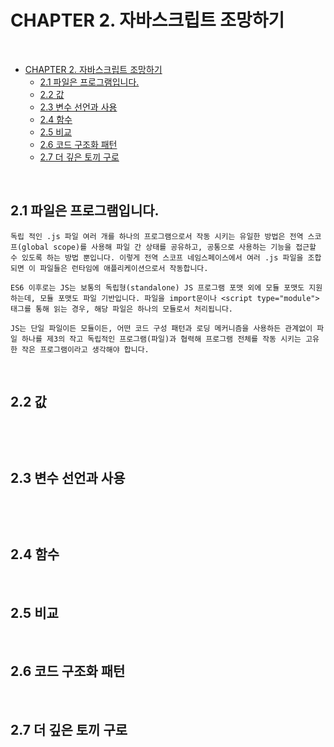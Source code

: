 # CHAPTER 2. 자바스크립트 조망하기

<br>

- [CHAPTER 2. 자바스크립트 조망하기](#chapter-2-자바스크립트-조망하기)
  - [2.1 파일은 프로그램입니다.](#21-파일은-프로그램입니다)
  - [2.2 값](#22-값)
  - [2.3 변수 선언과 사용](#23-변수-선언과-사용)
  - [2.4 함수](#24-함수)
  - [2.5 비교](#25-비교)
  - [2.6 코드 구조화 패턴](#26-코드-구조화-패턴)
  - [2.7 더 깊은 토끼 구로](#27-더-깊은-토끼-구로)

<br>

## 2.1 파일은 프로그램입니다.

```plaintext
독립 적인 .js 파일 여러 개를 하나의 프로그램으로서 작동 시키는 유일한 방법은 전역 스코프(global scope)를 사용해 파일 간 상태를 공유하고, 공통으로 사용하는 기능을 접근할 수 있도록 하는 방법 뿐입니다. 이렇게 전역 스코프 네임스페이스에서 여러 .js 파일을 조합되면 이 파일들은 런타임에 애플리케이션으로서 작동합니다.
```

```plaintext
ES6 이후로는 JS는 보통의 독립형(standalone) JS 프로그램 포맷 외에 모듈 포맷도 지원하는데, 모듈 포맷도 파일 기반입니다. 파일을 import문이나 <script type="module"> 태그를 통해 읽는 경우, 해당 파일은 하나의 모듈로서 처리됩니다.
```

```plaintext
JS는 단일 파일이든 모듈이든, 어떤 코드 구성 패턴과 로딩 메커니즘을 사용하든 관계없이 파일 하나를 제3의 작고 독립적인 프로그램(파일)과 협력해 프로그램 전체를 작동 시키는 고유한 작은 프로그램이라고 생각해야 합니다.
```

<br>

## 2.2 값

```plaintext
```

```plaintext
```

<br>

## 2.3 변수 선언과 사용

```plaintext
```

```plaintext
```

<br>

## 2.4 함수

<br>

## 2.5 비교

<br>

## 2.6 코드 구조화 패턴

<br>

## 2.7 더 깊은 토끼 구로

<br>
